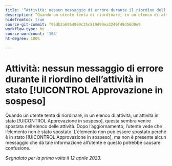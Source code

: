 ```yaml
---
title: '“Attività: nessun messaggio di errore durante il riordino dell’attività nello stato di approvazione in sospeso”'
description: “Quando un utente tenta di riordinare, in un elenco di attività, un’attività in stato [!UICONTROL Approvazione in sospeso], questa sembra venire spostata nell’elenco delle attività. Dopo l’aggiornamento, l’utente vede che l’elemento non è stato spostato. L’elemento non può essere spostato perché è in stato [!UICONTROL Approvazione in sospeso], ma non è presente alcun messaggio che dà tale informazione all’utente e questo potrebbe causare confusione.”
hidefromtoc: true
source-git-commit: f95db2a6954809c25c819d99ea3240f48d56d0e9
workflow-type: ht
source-wordcount: '164'
ht-degree: 100%

---
```



# Attività: nessun messaggio di errore durante il riordino dell’attività in stato [!UICONTROL Approvazione in sospeso]

Quando un utente tenta di riordinare, in un elenco di attività, un’attività in stato [!UICONTROL Approvazione in sospeso], questa sembra venire spostata nell’elenco delle attività. Dopo l’aggiornamento, l’utente vede che l’elemento non è stato spostato. L’elemento non può essere spostato perché è in stato [!UICONTROL Approvazione in sospeso], ma non è presente alcun messaggio che dà tale informazione all’utente e questo potrebbe causare confusione.

_Segnalato per la prima volta il 12 aprile 2023._

